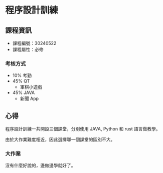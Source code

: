 # 程序設計訓練



## 課程資訊

* 課程編號：30240522
* 課程屬性：必修

### 考核方式

* 10% 考勤
* 45% QT
  * 軍棋小遊戲
* 45% JAVA
  * 新聞 App

## 心得

程序設計訓練一共開設三個課堂，分別使用 JAVA, Python 和 rust 語言做教學。

由於大作業難度相近，因此選擇哪一個課堂的區別不大。

### 大作業

沒有什麼好說的，邊做邊學就好了。
